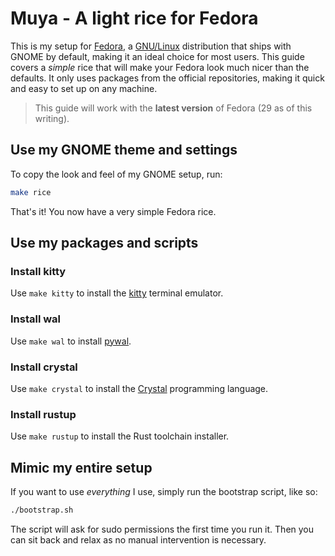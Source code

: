 # Muya - A light rice for Fedora

This is my setup for [Fedora][fedora], a [GNU/Linux][gnulinux] distribution that ships with GNOME by default, making it an ideal choice for most users. This guide covers a *simple* rice that will make your Fedora look much nicer than the defaults. It only uses packages from the official repositories, making it quick and easy to set up on any machine.

> This guide will work with the **latest version** of Fedora (29 as of this writing).

## Use my GNOME theme and settings

To copy the look and feel of my GNOME setup, run:

```sh
make rice
```

That's it! You now have a very simple Fedora rice.

## Use my packages and scripts

### Install kitty

Use `make kitty` to install the [kitty](/kitty) terminal emulator.

### Install wal

Use `make wal` to install [pywal](/wal).

### Install crystal

Use `make crystal` to install the [Crystal][crystal] programming language.

### Install rustup

Use `make rustup` to install the Rust toolchain installer.

## Mimic my entire setup

If you want to use *everything* I use, simply run the bootstrap script, like so:

```sh
./bootstrap.sh
```

The script will ask for sudo permissions the first time you run it. Then you can sit back and relax as no manual intervention is necessary.

[fedora]: https://getfedora.org
[gnulinux]: https://www.gnu.org/gnu/linux-and-gnu.html
[crystal]: https://crystal-lang.org/
